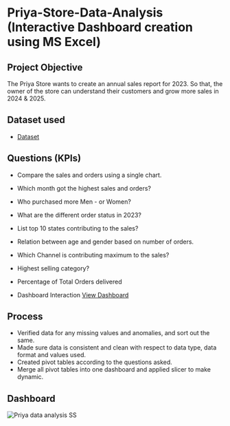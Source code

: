 # Priya-Store-Data-Analysis (Interactive Dashboard creation using MS Excel)
## Project Objective
The Priya Store wants to create an annual sales report for 2023. So that, the owner of the store can understand their customers and grow more sales in 2024 & 2025.

## Dataset used
- <a href="https://github.com/gautamgaonkar/Data-Analysis-Dashboard/blob/main/Priya%20Store%20Data%20Analysis%20Project.xlsx">Dataset</a>

## Questions (KPIs)
- Compare the sales and orders using a single chart.
- Which month got the highest sales and orders?
- Who purchased more Men - or Women?
- What are the different order status in 2023?
- List top 10 states contributing to the sales?
- Relation between age and gender based on number of orders.
- Which Channel is contributing maximum to the sales?
- Highest selling category?
- Percentage of Total Orders delivered

- Dashboard Interaction <a href="https://github.com/gautamgaonkar/Data-Analysis-Dashboard/blob/main/Priya%20data%20analysis%20SS.png">View Dashboard</a>

## Process
- Verified data for any missing values and anomalies, and sort out the same.
- Made sure data is consistent and clean with respect to data type, data format and values used.
- Created pivot tables according to the questions asked.
- Merge all pivot tables into one dashboard and applied slicer to make dynamic.

## Dashboard
![Priya data analysis SS](https://github.com/user-attachments/assets/e876a4a2-57e4-40f9-be4c-f97e360af4ff)


